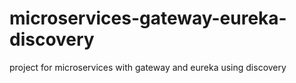# microservices-gateway-eureka-discovery
project for microservices with gateway and eureka using discovery 
